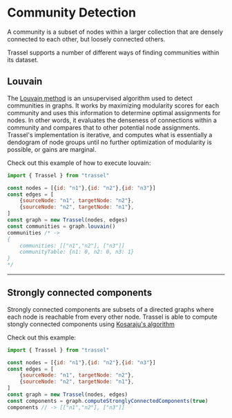 # Community Detection

A community is a subset of nodes within a larger collection that are densely connected to each other, but loosely connected others.

Trassel supports a number of different ways of finding communities within its dataset.

## Louvain

The [Louvain method](https://en.wikipedia.org/wiki/Louvain_method) is an unsupervised algorithm used to detect communities in graphs. It works by maximizing modularity scores for each community and uses this information to determine optimal assignments for nodes. In other words, it evaluates the denseness of connections within a community and compares that to other potential node assignments. Trassel's implementation is iterative, and computes what is essentially a dendogram of node groups until no further optimization of modularity is possible, or gains are marginal.

Check out this example of how to execute louvain:
```javascript
import { Trassel } from "trassel"

const nodes = [{id: "n1"},{id: "n2"},{id: "n3"}]
const edges = [
    {sourceNode: "n1", targetNode: "n2"},
    {sourceNode: "n2", targetNode: "n1"},
]
const graph = new Trassel(nodes, edges)
const communities = graph.louvain()
communities /* ->
{
    communities: [["n1","n2"], ["n3"]]
    communityTable: {n1: 0, n2: 0, n3: 1}
}
*/
```

--- 

## Strongly connected components

Strongly connected components are subsets of a directed graphs where each node is reachable from every other node. Trassel is able to compute stongly connected components using [Kosaraju's algorithm](https://en.wikipedia.org/wiki/Kosaraju%27s_algorithm)

Check out this example:

```javascript
import { Trassel } from "trassel"

const nodes = [{id: "n1"},{id: "n2"},{id: "n3"}]
const edges = [
    {sourceNode: "n1", targetNode: "n2"},
    {sourceNode: "n2", targetNode: "n1"},
]
const graph = new Trassel(nodes, edges)
const components = graph.computeStronglyConnectedComponents(true)
components // -> [["n1","n2"], ["n3"]]
```

